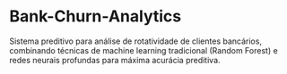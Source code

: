 # Bank-Churn-Analytics
Sistema preditivo para análise de rotatividade de clientes bancários, combinando técnicas de machine learning tradicional (Random Forest) e redes neurais profundas para máxima acurácia preditiva.
